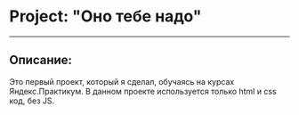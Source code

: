 # Project: "Оно тебе надо"
------

## Описание: 
Это первый проект, который я сделал, обучаясь на курсах Яндекс.Практикум. В данном проекте используется только html и css код, без JS.
